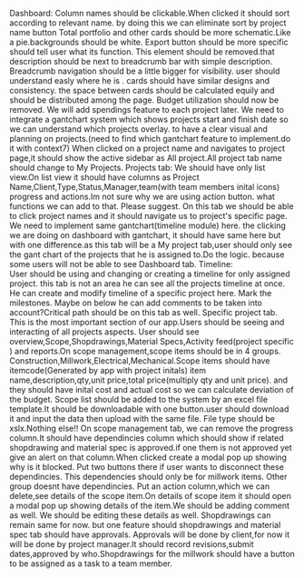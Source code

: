 Dashboard: 
    Column names should be clickable.When clicked it should sort according to relevant name. by doing this we can eliminate sort by project name button
    Total portfolio and other cards should be more schematic.Like a pie.backgrounds should be white.
    Export button should be more specific should tell user what its function.
    This element should be removed.that description should be next to breadcrumb bar with simple description. Breadcrumb navigation should be a little bigger for visibility. user should understand easly where he is .
    cards should have similar designs and consistency. the space between cards should be calculated equily and should be distributed among the page.
    Budget utilization should now be removed. We will add spendings feature to each project later.
    We need to integrate a gantchart system which shows projects start and finish date so we can understand which projects overlay. to have a clear visual and planning on projects.(need to find which gantchart feature to implement.do it with context7)
    When clicked on a project name and navigates to project page,it should show the active sidebar as All project.All project tab name should change to My Projects.
Projects tab:
    We should have only list view.On list view it should have columns as Project Name,Client,Type,Status,Manager,team(with team members inital icons) progress and actions.Im not sure why we are using action button. what functions we can add to that. Please suggest.
    On this tab we should be able to click project names and it should navigate us to project's specific page.
    We need to implement same gantchart(timeline module) here. the clicking we are doing on dashboard with gantchart, it should have same here but with one difference.as this tab will be a My project tab,user should only see the gant chart of the projects that he is assigned to.Do the logic. because some users will not be able to see Dashboard tab.
Timeline:  
    User should be using and changing or creating a timeline for only assigned project. this tab is not an area he can see all the projects timeline at once. He can create and modify timeline of a specific project here. Mark the milestones. Maybe on below he can add comments to be taken into account?Critical path should be on this tab as well.
Specific project tab.
    This is the most important section of our app.Users should be seeing and interacting of all projects aspects. User should see overview,Scope,Shopdrawings,Material Specs,Activity feed(project specific ) and reports.On scope management,scope items should be in 4 groups. Construction,Millwork,Electrical,Mechanical.Scope items should have itemcode(Generated by app with project initals) item name,description,qty,unit price,total price(multiply qty and unit price). and they should have inital cost and actual cost so we can calculate deviation of the budget.
    Scope list should be added to the system by an excel file template.It should be downloadable with one button.user should download it and input the data then upload with the same file. File type  should be xslx.Nothing else!!
    On scope management tab, we can remove the progress column.It should have dependincies column which should show if related shopdrawing and material spec is approved.if one them is not approved yet give an alert on that column.When clicked create a modal pop up showing why is it blocked. Put two buttons there if user wants to disconnect these dependincies. This dependencies should only be for millwork items. Other group doesnt have dependincies.
    Put an action column,which we can delete,see details of the scope item.On details of scope item it should open a modal pop up showing details of the item.We should be adding comment as well. We should be editing these details as well.
    Shopdrawings can remain same for now. but one feature should shopdrawings and material spec tab should have approvals. Approvals will be done by client,for now it will be done by project manager.It should record revisions,submit dates,approved by who.Shopdrawings for the millwork should have a button to be assigned as a task to a team member.

    

